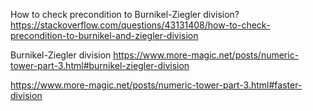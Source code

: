 
How to check precondition to Burnikel-Ziegler division?
https://stackoverflow.com/questions/43131408/how-to-check-precondition-to-burnikel-and-ziegler-division

Burnikel-Ziegler division
https://www.more-magic.net/posts/numeric-tower-part-3.html#burnikel-ziegler-division

https://www.more-magic.net/posts/numeric-tower-part-3.html#faster-division